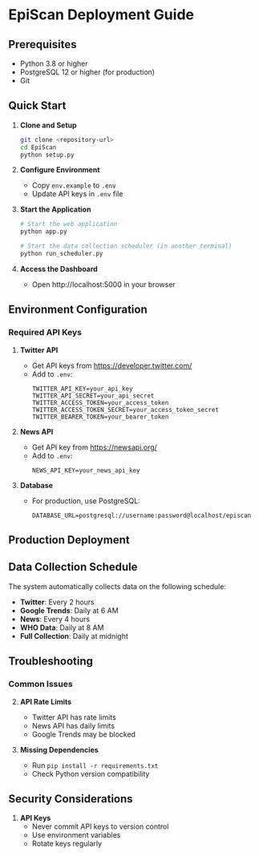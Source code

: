 # EpiScan Deployment Guide

## Prerequisites

- Python 3.8 or higher
- PostgreSQL 12 or higher (for production)
- Git

## Quick Start

1. **Clone and Setup**
   ```bash
   git clone <repository-url>
   cd EpiScan
   python setup.py
   ```

2. **Configure Environment**
   - Copy `env.example` to `.env`
   - Update API keys in `.env` file

3. **Start the Application**
   ```bash
   # Start the web application
   python app.py
   
   # Start the data collection scheduler (in another terminal)
   python run_scheduler.py
   ```

4. **Access the Dashboard**
   - Open http://localhost:5000 in your browser

## Environment Configuration

### Required API Keys

1. **Twitter API**
   - Get API keys from https://developer.twitter.com/
   - Add to `.env`:
     ```
     TWITTER_API_KEY=your_api_key
     TWITTER_API_SECRET=your_api_secret
     TWITTER_ACCESS_TOKEN=your_access_token
     TWITTER_ACCESS_TOKEN_SECRET=your_access_token_secret
     TWITTER_BEARER_TOKEN=your_bearer_token
     ```

2. **News API**
   - Get API key from https://newsapi.org/
   - Add to `.env`:
     ```
     NEWS_API_KEY=your_news_api_key
     ```

3. **Database**
   - For production, use PostgreSQL:
     ```
     DATABASE_URL=postgresql://username:password@localhost/episcan
     ```

## Production Deployment


## Data Collection Schedule

The system automatically collects data on the following schedule:

- **Twitter**: Every 2 hours
- **Google Trends**: Daily at 6 AM
- **News**: Every 4 hours  
- **WHO Data**: Daily at 8 AM
- **Full Collection**: Daily at midnight



## Troubleshooting

### Common Issues

2. **API Rate Limits**
   - Twitter API has rate limits
   - News API has daily limits
   - Google Trends may be blocked

3. **Missing Dependencies**
   - Run `pip install -r requirements.txt`
   - Check Python version compatibility


## Security Considerations

1. **API Keys**
   - Never commit API keys to version control
   - Use environment variables
   - Rotate keys regularly


